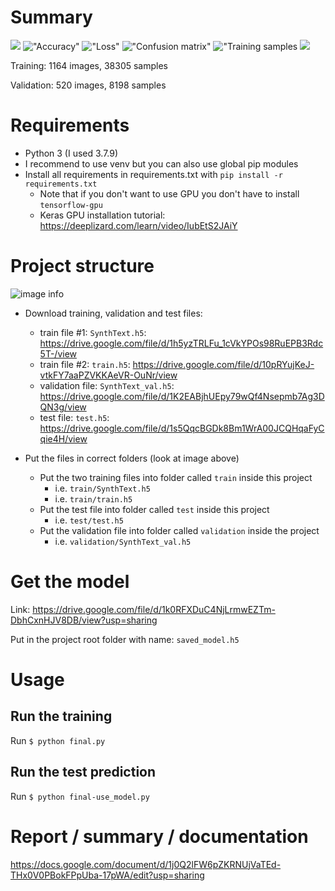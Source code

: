 # Summary

![](images/raw_sample.png)
!["Accuracy"](images/accuracy.png)
!["Loss"](images/loss.png)
!["Confusion matrix"](images/confusion.png)
!["Training samples](images/training.png)
![](images/example.png)

Training: 1164 images, 38305 samples


Validation: 520 images, 8198 samples

# Requirements

* Python 3 (I used 3.7.9)
* I recommend to use venv but you can also use global pip modules
* Install all requirements in requirements.txt with `pip install -r requirements.txt`
  * Note that if you don't want to use GPU you don't have to install `tensorflow-gpu`
  * Keras GPU installation tutorial: https://deeplizard.com/learn/video/IubEtS2JAiY

# Project structure
![image info](images/project_structure.png)

* Download training, validation and test files:
  * train file #1: `SynthText.h5`: https://drive.google.com/file/d/1h5yzTRLFu_1cVkYPOs98RuEPB3Rdc5T-/view
  * train file #2: `train.h5`: https://drive.google.com/file/d/10pRYujKeJ-vtkFY7aaPZVKKAeVR-OuNr/view
  * validation file: `SynthText_val.h5`: https://drive.google.com/file/d/1K2EABjhUEpy79wQf4Nsepmb7Ag3DQN3g/view
  * test file: `test.h5`: https://drive.google.com/file/d/1s5QqcBGDk8Bm1WrA00JCQHqaFyCqie4H/view
  
* Put the files in correct folders (look at image above)
  * Put the two training files into folder called `train` inside this project
    * i.e. `train/SynthText.h5`
    * i.e. `train/train.h5`
  * Put the test file into folder called `test` inside this project
    * i.e. `test/test.h5`
  * Put the validation file into folder called `validation` inside the project
    * i.e. `validation/SynthText_val.h5`

# Get the model

Link: https://drive.google.com/file/d/1k0RFXDuC4NjLrmwEZTm-DbhCxnHJV8DB/view?usp=sharing


Put in the project root folder with name: `saved_model.h5`

# Usage

## Run the training

Run `$ python final.py`

## Run the test prediction

Run `$ python final-use_model.py`

# Report / summary / documentation

https://docs.google.com/document/d/1j0Q2lFW6pZKRNUjVaTEd-THx0V0PBokFPpUba-17pWA/edit?usp=sharing